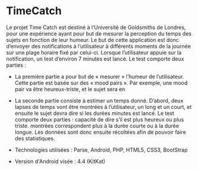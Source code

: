 # TimeCatch

Le projet Time Catch est destiné à l’Université de Goldsmiths de Londres, pour une expérience ayant pour but de mesurer la perception du temps des sujets en fonction de leur humeur. Le but de cette 
application est donc d’envoyer des notifications à l’utilisateur à différents moments de la journée sur 
une plage horaire fixé par celui-ci. Lorsque l’utilisateur appuie sur la notification, un test d’environ 7 minutes est lancé. Le test comporte deux parties :
- La première partie a pour but de « mesurer » l’humeur de l’utilisateur. Cette partie est basée
sur des « mood pairs ». Par exemple, une mood pair va être heureux-triste, et le sujet sera en 
- La seconde partie consiste à estimer un temps donné. D’abord, deux lapses de temps vont 
être montrées à l’utilisateur, un long et un court, et ensuite le sujet devra dire si les durées
minutes est lancé. Le test comporte deux parties :
capacité de dire s’il est plus heureux ou plus triste.
montrées correspondent plus à la durée courte ou à la durée longue.
Les données sont donc ensuite récoltées afin de pouvoir faire des statistiques.

 - Technologies utilisées : Parse, Android, PHP, HTML5, CSS3, BootStrap
 - Version d'Android visée : 4.4 (KitKat)
